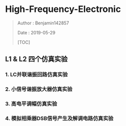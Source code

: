 # High-Frequency-Electronic
> Author : Benjamin142857
>
> Date : 2019-05-29
>
> [TOC]





## L1 & L2 四个仿真实验

### 1. LC并联谐振回路仿真实验

### 2. 小信号谐振放大器仿真实验

### 3. 高电平调幅仿真实验

### 4. 模拟相乘器DSB信号产生及解调电路仿真实验









